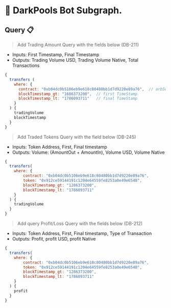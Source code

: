# 🚩 DarkPools Bot Subgraph.

## **Query** 📋

> Add Trading Amount Query with the fields below (DB-211)

- Inputs: First Timestamp, Final Timestamp
- Outputs: Trading Volume USD, Trading Volume Native, Total Transactions

```js
{
  transfers (
    where: {
      contract: "0xb04dc0b5106eb9e618c80480bb1d7d9220e89a76",  // arbSwap contract
      blockTimestamp_gt: "1686373200",  // first TimeStamp
      blockTimestamp_lt: "1786093711"   // final TimeStamp
    }
  ) {
    tradingVolume
    blockTimestamp
  }
}
```

> Add Traded Tokens Query with the field below (DB-245)

- Inputs: Token Address, First, Final timestamp
- Outputs: Volume: (AmountOut + AmountIn), Volume USD, Volume Native

```js
{
  transfers(
    where: {
        contract: "0xb04dc0b5106eb9e618c80480bb1d7d9220e89a76",
        token: "0x912ce59144191c1204e64559fe8253a0e49e6548",
        blockTimestamp_gt: "1286373200",
        blockTimestamp_lt: "1786093711"
    }
  ) {
    tradingVolume
  }
}
```

> Add query Profit/Loss Query with the fields below (DB-212)

- Inputs: Token Address, First, Final timestamp, Type of Transaction
- Outputs: Profit, profit USD, profit Native

```js
{
  transfers(
    where: {
        contract: "0xb04dc0b5106eb9e618c80480bb1d7d9220e89a76",
        token: "0x912ce59144191c1204e64559fe8253a0e49e6548",
        blockTimestamp_gt: "1286373200",
        blockTimestamp_lt: "1786093711"
    }
  ) {
    profit
  }
}
```
